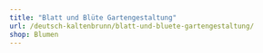 ```yaml
---
title: "Blatt und Blüte Gartengestaltung"
url: /deutsch-kaltenbrunn/blatt-und-bluete-gartengestaltung/
shop: Blumen
---
```

